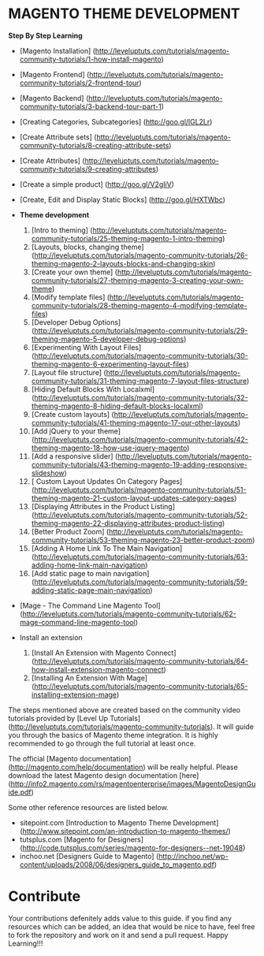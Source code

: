 # MAGENTO THEME DEVELOPMENT
**Step By Step Learning** 

*   [Magento Installation] (http://leveluptuts.com/tutorials/magento-community-tutorials/1-how-install-magento)
*   [Magento Frontend] (http://leveluptuts.com/tutorials/magento-community-tutorials/2-frontend-tour)
*   [Magento Backend] (http://leveluptuts.com/tutorials/magento-community-tutorials/3-backend-tour-part-1)
*   [Creating Categories, Subcategories] (http://goo.gl/lGL2Lr)
*   [Create Attribute sets] (http://leveluptuts.com/tutorials/magento-community-tutorials/8-creating-attribute-sets)
*   [Create Attributes] (http://leveluptuts.com/tutorials/magento-community-tutorials/9-creating-attributes)
*   [Create a simple product] (http://goo.gl/V2gIiV)
*   [Create, Edit and Display Static Blocks] (http://goo.gl/HXTWbc)
*   **Theme development**
    1.  [Intro to theming] (http://leveluptuts.com/tutorials/magento-community-tutorials/25-theming-magento-1-intro-theming)
    2.  [Layouts, blocks, changing theme] (http://leveluptuts.com/tutorials/magento-community-tutorials/26-theming-magento-2-layouts-blocks-and-changing-skin)
    3.  [Create your own theme] (http://leveluptuts.com/tutorials/magento-community-tutorials/27-theming-magento-3-creating-your-own-theme)
    4.  [Modify template files] (http://leveluptuts.com/tutorials/magento-community-tutorials/28-theming-magento-4-modifying-template-files)
    5.  [Developer Debug Options] (http://leveluptuts.com/tutorials/magento-community-tutorials/29-theming-magento-5-developer-debug-options)
    6.  [Experimenting With Layout Files] (http://leveluptuts.com/tutorials/magento-community-tutorials/30-theming-magento-6-experimenting-layout-files)
    7.  [Layout file structure] (http://leveluptuts.com/tutorials/magento-community-tutorials/31-theming-magento-7-layout-files-structure)
    8.  [Hiding Default Blocks With Localxml] (http://leveluptuts.com/tutorials/magento-community-tutorials/32-theming-magento-8-hiding-default-blocks-localxml)
    9.  [Create custom layouts] (http://leveluptuts.com/tutorials/magento-community-tutorials/41-theming-magento-17-our-other-layouts)
    10.  [Add jQuery to your theme] (http://leveluptuts.com/tutorials/magento-community-tutorials/42-theming-magento-18-how-use-jquery-magento)
    11.  [Add a responsive slider] (http://leveluptuts.com/tutorials/magento-community-tutorials/43-theming-magento-19-adding-responsive-slideshow)
    12.  [ Custom Layout Updates On Category Pages] (http://leveluptuts.com/tutorials/magento-community-tutorials/51-theming-magento-21-custom-layout-updates-category-pages)
    13.  [Displaying Attributes in the Product Listing] (http://leveluptuts.com/tutorials/magento-community-tutorials/52-theming-magento-22-displaying-attributes-product-listing)
    14.  [Better Product Zoom] (http://leveluptuts.com/tutorials/magento-community-tutorials/53-theming-magento-23-better-product-zoom)
    15.  [Adding A Home Link To The Main Navigation] (http://leveluptuts.com/tutorials/magento-community-tutorials/63-adding-home-link-main-navigation)
    16.  [Add static page to main navigation] (http://leveluptuts.com/tutorials/magento-community-tutorials/59-adding-static-page-main-navigation)

*   [Mage - The Command Line Magento Tool] (http://leveluptuts.com/tutorials/magento-community-tutorials/62-mage-command-line-magento-tool)
*   Install an extension
    1. [Install An Extension with Magento Connect] (http://leveluptuts.com/tutorials/magento-community-tutorials/64-how-install-extension-magento-connect)
    2. [Installing An Extension With Mage] (http://leveluptuts.com/tutorials/magento-community-tutorials/65-installing-extension-mage)

The steps mentioned above are created based on the community video tutorials provided by [Level Up Tutorials] (http://leveluptuts.com/tutorials/magento-community-tutorials). It will guide you through the basics of Magento theme integration. It is highly recommended to go through the full tutorial at least once.  

The official [Magento documentation] (http://magento.com/help/documentation) will be really helpful. Please download the latest Magento design documentation [here] (http://info2.magento.com/rs/magentoenterprise/images/MagentoDesignGuide.pdf)

Some other reference resources are listed below.

 * sitepoint.com [Introduction to Magento Theme Development] (http://www.sitepoint.com/an-introduction-to-magento-themes/) 
 * tutsplus.com [Magento for Designers] (http://code.tutsplus.com/series/magento-for-designers--net-19048) 
 * inchoo.net [Designers Guide to Magento] (http://inchoo.net/wp-content/uploads/2008/06/designers_guide_to_magento.pdf) 
 
# Contribute
Your contributions defenitely adds value to this guide. if you find any resources which can be added, an idea that would be nice to have, feel free to fork the repository and work on it and send a pull request. Happy Learning!!! 
